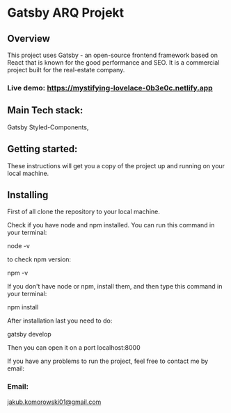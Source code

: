 # Gatsby ARQ Projekt

## Overview

This project uses Gatsby - an open-source frontend framework based on React that is known for the good performance and SEO.
It is a commercial project built for the real-estate company.

### Live demo: https://mystifying-lovelace-0b3e0c.netlify.app

## Main Tech stack:

Gatsby
Styled-Components,

## Getting started:

These instructions will get you a copy of the project up and running on your local machine.

## Installing

First of all clone the repository to your local machine.

Check if you have node and npm installed. You can run this command in your terminal:

node -v

to check npm version:

npm -v

If you don't have node or npm, install them, and then type this command in your terminal:

npm install

After installation last you need to do:

gatsby develop

Then you can open it on a port localhost:8000

If you have any problems to run the project, feel free to contact me by email:

### Email:

jakub.komorowski01@gmail.com
